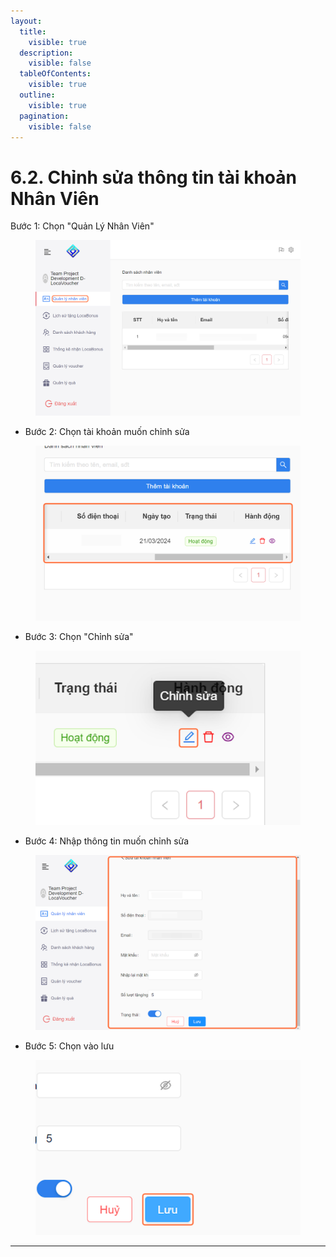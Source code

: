 ```yaml
---
layout:
  title:
    visible: true
  description:
    visible: false
  tableOfContents:
    visible: true
  outline:
    visible: true
  pagination:
    visible: false
---
```


# 6.2. Chỉnh sửa thông tin tài khoản Nhân Viên

Bước 1: Chọn "Quản Lý Nhân Viên"

<figure><img src="../../../../.gitbook/assets/2fd5bd1a-57e3-41de-9157-0477d6d7fcdc.png" alt=""><figcaption></figcaption></figure>

* Bước 2: Chọn tài khoản muốn chỉnh sửa

<figure><img src="../../../../.gitbook/assets/2 (6).png" alt=""><figcaption></figcaption></figure>

* Bước 3: Chọn "Chỉnh sửa"

<figure><img src="../../../../.gitbook/assets/3 (7).png" alt=""><figcaption></figcaption></figure>

* Bước 4: Nhập thông tin muốn chỉnh sửa

<figure><img src="../../../../.gitbook/assets/4 (7).png" alt=""><figcaption></figcaption></figure>

* Bước 5: Chọn vào lưu

<figure><img src="../../../../.gitbook/assets/5 (3).png" alt=""><figcaption></figcaption></figure>

***

